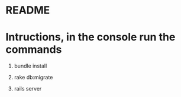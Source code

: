 # README

# Intructions, in the console run the commands
  
  1. bundle install

  2. rake db:migrate

  3. rails server

